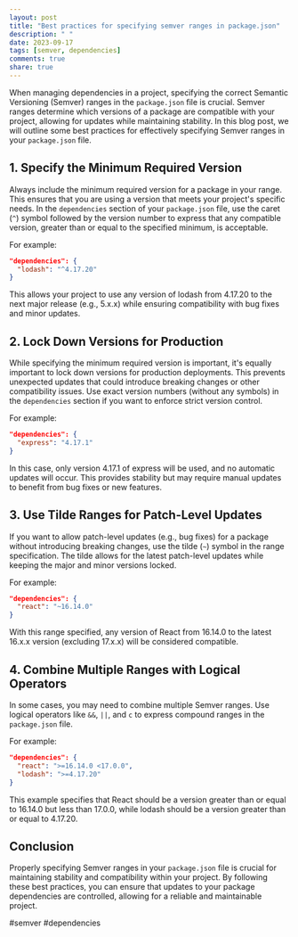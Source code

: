 ```yaml
---
layout: post
title: "Best practices for specifying semver ranges in package.json"
description: " "
date: 2023-09-17
tags: [semver, dependencies]
comments: true
share: true
---
```


When managing dependencies in a project, specifying the correct Semantic Versioning (Semver) ranges in the `package.json` file is crucial. Semver ranges determine which versions of a package are compatible with your project, allowing for updates while maintaining stability. In this blog post, we will outline some best practices for effectively specifying Semver ranges in your `package.json` file.

## 1. Specify the Minimum Required Version

Always include the minimum required version for a package in your range. This ensures that you are using a version that meets your project's specific needs. In the `dependencies` section of your `package.json` file, use the caret (`^`) symbol followed by the version number to express that any compatible version, greater than or equal to the specified minimum, is acceptable.

For example:

```json
"dependencies": {
  "lodash": "^4.17.20"
}
```

This allows your project to use any version of lodash from 4.17.20 to the next major release (e.g., 5.x.x) while ensuring compatibility with bug fixes and minor updates.

## 2. Lock Down Versions for Production

While specifying the minimum required version is important, it's equally important to lock down versions for production deployments. This prevents unexpected updates that could introduce breaking changes or other compatibility issues. Use exact version numbers (without any symbols) in the `dependencies` section if you want to enforce strict version control.

For example:

```json
"dependencies": {
  "express": "4.17.1"
}
```

In this case, only version 4.17.1 of express will be used, and no automatic updates will occur. This provides stability but may require manual updates to benefit from bug fixes or new features.

## 3. Use Tilde Ranges for Patch-Level Updates

If you want to allow patch-level updates (e.g., bug fixes) for a package without introducing breaking changes, use the tilde (`~`) symbol in the range specification. The tilde allows for the latest patch-level updates while keeping the major and minor versions locked.

For example:

```json
"dependencies": {
  "react": "~16.14.0"
}
```

With this range specified, any version of React from 16.14.0 to the latest 16.x.x version (excluding 17.x.x) will be considered compatible.

## 4. Combine Multiple Ranges with Logical Operators

In some cases, you may need to combine multiple Semver ranges. Use logical operators like `&&`, `||`, and `c` to express compound ranges in the `package.json` file.

For example:

```json
"dependencies": {
  "react": ">=16.14.0 <17.0.0",
  "lodash": ">=4.17.20"
}
```

This example specifies that React should be a version greater than or equal to 16.14.0 but less than 17.0.0, while lodash should be a version greater than or equal to 4.17.20.

## Conclusion

Properly specifying Semver ranges in your `package.json` file is crucial for maintaining stability and compatibility within your project. By following these best practices, you can ensure that updates to your package dependencies are controlled, allowing for a reliable and maintainable project.

#semver #dependencies